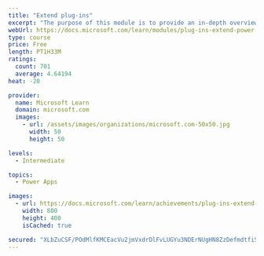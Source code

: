 ```yaml
---
title: "Extend plug-ins"
excerpt: "The purpose of this module is to provide an in-depth overview of plug-ins as it relates to Power Platform development. This module will review how and when plug-ins are implemented, how they are registered and deployed, and the various configuration options that are available during plug-in registration."
webUrl: https://docs.microsoft.com/learn/modules/plug-ins-extend-power-platform/
type: course
price: Free
length: PT1H33M
ratings:
  count: 701
  average: 4.64194
heat: -20

provider:
  name: Microsoft Learn
  domain: microsoft.com
  images:
    - url: /assets/images/organizations/microsoft.com-50x50.jpg
      width: 50
      height: 50

levels:
  - Intermediate

topics:
  - Power Apps

images:
  - url: https://docs.microsoft.com/learn/achievements/plug-ins-extend-power-platform-social.png
    width: 800
    height: 400
    isCached: true

secured: "XLbZuCSF/POdMlfKMCEacVu2jmVxdrDlFvLUGYu3NDErNUgHN8ZzDefmdtfiSNrh6rBFFV+LmTbVFFGK2NnWaDfzBptr1PC1v/I18tR7TgH3KcZ3eWiImO/RByrYYzcF5NPz8koT1xa4N3wceZmRUmfTUqmjNNaAaajCfA7Y3qN4kQJ51keLcx+Af4lQuMKXp/2Jf09SdM04ZnxHX/uWNL40WMi2M20QNPz+W9LsmPRHtu6KvPU1783m4PI97AI5tCQuV0XvPAFwiCBhI53BiQzZU9HyNu3bobuNPE4DyHbhMsTfuv44v02PDaEcK6iFoabiDe0lr08rT9AAB1tf7dGuSsYp6DbisZWMXeiB2hPZRSb1JIa4PL1Bu7gyKjvD3WL63ylvcEQrO0xMkkMDxmsTfyFYXZIz4cxQQ+zUezA=;XB36Jgl8YLcNRPEYtLV3Kg=="
---
```


